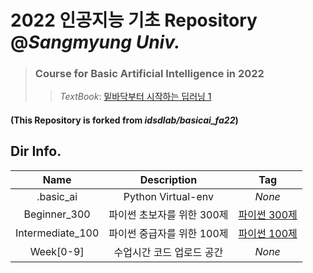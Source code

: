 # 2022 인공지능 기초 Repository @*Sangmyung Univ.*  
   > ### Course for Basic Artificial Intelligence in 2022  
   >    >_TextBook_: [밑바닥부터 시작하는 딥러닝 1](https://www.hanbit.co.kr/store/books/look.php?p_code=B8475831198)
#### (This Repository is forked from __*idsdlab/basicai_fa22*__)  


## Dir Info.  
|Name|Description|Tag|  
|:---:|:---:|:---:|  
|.basic_ai|Python Virtual-env|*None*|  
|Beginner_300|파이썬 초보자를 위한 300제|[파이썬 300제](https://wikidocs.net/book/922)|  
|Intermediate_100|파이썬 중급자를 위한 100제|[파이썬 100제](https://www.notion.so/Python-100-6ee1860ce29a41bc8eb6b9cfa7d7f06c)|  
|Week[0-9]|수업시간 코드 업로드 공간|*None*|
